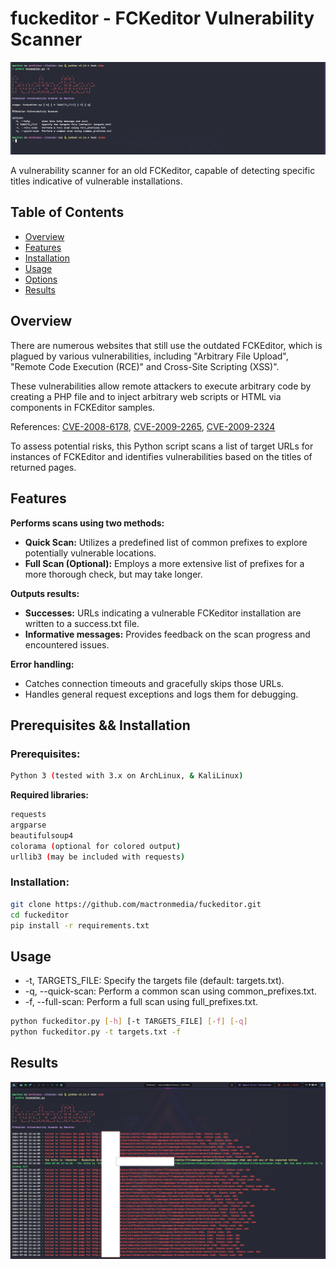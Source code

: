 # fuckeditor - FCKeditor Vulnerability Scanner

![Banner](banner.png)

A vulnerability scanner for an old FCKeditor, capable of detecting specific titles indicative of vulnerable installations.

## Table of Contents
- [Overview](#overview)
- [Features](#features)
- [Installation](#installation)
- [Usage](#usage)
- [Options](#options)
- [Results](#results)

## Overview

There are numerous websites that still use the outdated FCKEditor, which is plagued by various vulnerabilities, including "Arbitrary File Upload", "Remote Code Execution (RCE)" and Cross-Site Scripting (XSS)". 

These vulnerabilities allow remote attackers to execute arbitrary code by creating a PHP file and to inject arbitrary web scripts or HTML via components in FCKEditor samples.

References: [CVE-2008-6178](https://www.cvedetails.com/cve/CVE-2008-6178/), [CVE-2009-2265](https://www.cvedetails.com/cve/CVE-2009-2265/), [CVE-2009-2324](https://www.cvedetails.com/cve/CVE-2009-2324/)

To assess potential risks, this Python script scans a list of target URLs for instances of FCKEditor and identifies vulnerabilities based on the titles of returned pages.

## Features

**Performs scans using two methods:**

- **Quick Scan:** Utilizes a predefined list of common prefixes to explore potentially vulnerable locations.
- **Full Scan (Optional):** Employs a more extensive list of prefixes for a more thorough check, but may take longer.

**Outputs results:**

- **Successes:** URLs indicating a vulnerable FCKeditor installation are written to a success.txt file.
- **Informative messages:** Provides feedback on the scan progress and encountered issues.

**Error handling:**
- Catches connection timeouts and gracefully skips those URLs.
- Handles general request exceptions and logs them for debugging.

## Prerequisites && Installation

### Prerequisites:
```bash
Python 3 (tested with 3.x on ArchLinux, & KaliLinux)
```

**Required libraries:**
```bash
requests
argparse
beautifulsoup4
colorama (optional for colored output)
urllib3 (may be included with requests)
```

### Installation:

```bash
git clone https://github.com/mactronmedia/fuckeditor.git
cd fuckeditor
pip install -r requirements.txt
```

## Usage

- -t, TARGETS_FILE: Specify the targets file (default: targets.txt).
- -q, --quick-scan: Perform a common scan using common_prefixes.txt.
- -f, --full-scan: Perform a full scan using full_prefixes.txt.

```bash
python fuckeditor.py [-h] [-t TARGETS_FILE] [-f] [-q]
python fuckeditor.py -t targets.txt -f 
```

## Results

![Results](results.png)

 



